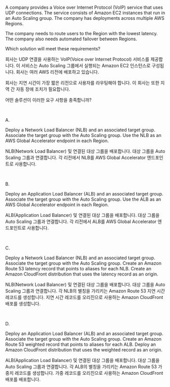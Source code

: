 A company provides a Voice over Internet Protocol (VoIP) service that uses UDP connections. The service consists of Amazon EC2 instances that run in an Auto Scaling group. The company has deployments across multiple AWS Regions.

The company needs to route users to the Region with the lowest latency. The company also needs automated failover between Regions.

Which solution will meet these requirements?

회사는 UDP 연결을 사용하는 VoIP(Voice over Internet Protocol) 서비스를 제공합니다. 이 서비스는 Auto Scaling 그룹에서 실행되는 Amazon EC2 인스턴스로 구성됩니다. 회사는 여러 AWS 리전에 배포하고 있습니다.

회사는 지연 시간이 가장 짧은 리전으로 사용자를 라우팅해야 합니다. 이 회사는 또한 지역 간 자동 장애 조치가 필요합니다.

어떤 솔루션이 이러한 요구 사항을 충족합니까?

​

A.

Deploy a Network Load Balancer (NLB) and an associated target group. Associate the target group with the Auto Scaling group. Use the NLB as an AWS Global Accelerator endpoint in each Region.

NLB(Network Load Balancer) 및 연결된 대상 그룹을 배포합니다. 대상 그룹을 Auto Scaling 그룹과 연결합니다. 각 리전에서 NLB를 AWS Global Accelerator 엔드포인트로 사용합니다.

​

B.

Deploy an Application Load Balancer (ALB) and an associated target group. Associate the target group with the Auto Scaling group. Use the ALB as an AWS Global Accelerator endpoint in each Region.

ALB(Application Load Balancer) 및 연결된 대상 그룹을 배포합니다. 대상 그룹을 Auto Scaling 그룹과 연결합니다. 각 리전에서 ALB를 AWS Global Accelerator 엔드포인트로 사용합니다.

​

C.

Deploy a Network Load Balancer (NLB) and an associated target group. Associate the target group with the Auto Scaling group. Create an Amazon Route 53 latency record that points to aliases for each NLB. Create an Amazon CloudFront distribution that uses the latency record as an origin.

NLB(Network Load Balancer) 및 연결된 대상 그룹을 배포합니다. 대상 그룹을 Auto Scaling 그룹과 연결합니다. 각 NLB의 별칭을 가리키는 Amazon Route 53 지연 시간 레코드를 생성합니다. 지연 시간 레코드를 오리진으로 사용하는 Amazon CloudFront 배포를 생성합니다.

​

D.

Deploy an Application Load Balancer (ALB) and an associated target group. Associate the target group with the Auto Scaling group. Create an Amazon Route 53 weighted record that points to aliases for each ALB. Deploy an Amazon CloudFront distribution that uses the weighted record as an origin.

ALB(Application Load Balancer) 및 연결된 대상 그룹을 배포합니다. 대상 그룹을 Auto Scaling 그룹과 연결합니다. 각 ALB의 별칭을 가리키는 Amazon Route 53 가중치 레코드를 생성합니다. 가중 레코드를 오리진으로 사용하는 Amazon CloudFront 배포를 배포합니다.

